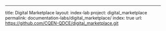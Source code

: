---
title: Digital Marketplace
layout: index-lab
project: digital_marketplace
permalink: documentation-labs/digital_marketplace/
index: true
url: https://github.com/CQEN-QDCE/digital_marketplace.git